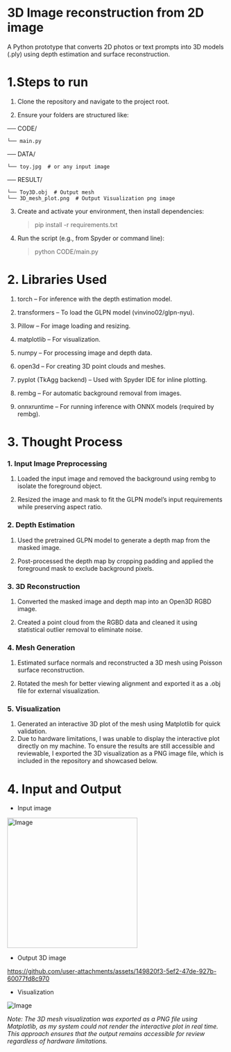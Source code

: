 # 3D Image reconstruction from 2D image
A Python prototype that converts 2D photos or text prompts into 3D models (.ply) using depth estimation and surface reconstruction. 

# 1.Steps to run
1. Clone the repository and navigate to the project root.

2. Ensure your folders are structured like:

── CODE/

    └── main.py


── DATA/


    └── toy.jpg  # or any input image


── RESULT/

    └── Toy3D.obj  # Output mesh
    └── 3D_mesh_plot.png  # Output Visualization png image

3. Create and activate your environment, then install dependencies:

    > pip install -r requirements.txt

4. Run the script (e.g., from Spyder or command line):

    >python CODE/main.py





# 2. Libraries Used 

1. torch – For inference with the depth estimation model.

2. transformers – To load the GLPN model (vinvino02/glpn-nyu).

3. Pillow – For image loading and resizing.

4. matplotlib – For visualization.

5. numpy – For processing image and depth data.

6. open3d – For creating 3D point clouds and meshes.

7. pyplot (TkAgg backend) – Used with Spyder IDE for inline plotting.

8. rembg – For automatic background removal from images.

9. onnxruntime – For running inference with ONNX models (required by rembg).

# 3. Thought Process

###  1.  Input Image Preprocessing

1. Loaded the input image and removed the background using rembg to isolate the foreground object.

2. Resized the image and mask to fit the GLPN model’s input requirements while preserving aspect ratio.

###  2. Depth Estimation

1. Used the pretrained GLPN model to generate a depth map from the masked image.

2. Post-processed the depth map by cropping padding and applied the foreground mask to exclude background pixels.

###  3. 3D Reconstruction

1. Converted the masked image and depth map into an Open3D RGBD image.

2. Created a point cloud from the RGBD data and cleaned it using statistical outlier removal to eliminate noise.

###  4. Mesh Generation

1. Estimated surface normals and reconstructed a 3D mesh using Poisson surface reconstruction.

2. Rotated the mesh for better viewing alignment and exported it as a .obj file for external visualization.

###  5. Visualization

1. Generated an interactive 3D plot of the mesh using Matplotlib for quick validation.
2. Due to hardware limitations, I was unable to display the interactive plot directly on my machine. To ensure the results are still accessible and reviewable, I exported the 3D visualization as a PNG image file, which is included in the repository and showcased below.

# 4. Input and Output
-  Input image 



<img src="https://github.com/user-attachments/assets/22b4049e-b60a-4999-804b-2a2d6d34b375" alt="Image" width="300"></br>


 
 
 
 -  Output 3D image


https://github.com/user-attachments/assets/149820f3-5ef2-47de-927b-60077fd8c970




-   Visualization

![Image](https://github.com/user-attachments/assets/8b06b175-742d-4f30-a20c-bb9233c53f82)

*Note: The 3D mesh visualization was exported as a PNG file using Matplotlib, as my system could not render the interactive plot in real time. This approach ensures that the output remains accessible for review regardless of hardware limitations.*
